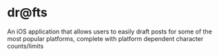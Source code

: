 # dr@fts
An iOS application that allows users to easily draft posts for some of the most popular platforms, complete with platform dependent character counts/limits 
